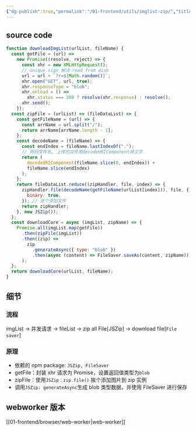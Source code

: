 ```yaml
---
{"dg-publish":true,"permalink":"/01-frontend/utils/imglist-zip/","title":"图片批量压缩下载","tags":["implement","frontend","utils"],"created":"2024-10-25T10:23:22.000+08:00","updated":"2024-12-02T15:02:23.546+08:00"}
---
```


## source code

```js
function downloadImgList(urlList, fileName) {
  const getFile = (url) =>
    new Promise((resolve, reject) => {
      const xhr = new XMLHttpRequest();
      // unique sign 解决 read from disk
      url = url + `?r=${Math.random()}`;
      xhr.open("GET", url, true);
      xhr.responseType = "blob";
      xhr.onload = () =>
        xhr.status === 200 ? resolve(xhr.response) : resolve();
      xhr.send();
    });
  const zipFile = (urlList) => (fileDataList) => {
    const getFileName = (url) => {
      const arrName = url.split("/");
      return arrName[arrName.length - 1];
    };
    const decodeName = (fileName) => {
      const endIndex = fileName.lastIndexOf(".");
      // 转码文件名, 上传的文件用decodeURIComponent转汉字
      return (
        decodeURIComponent(fileName.slice(0, endIndex)) +
        fileName.slice(endIndex)
      );
    };
    return fileDataList.reduce((zipHandler, file, index) => {
      zipHandler.file(decodeName(getFileName(urlList[index])), file, {
        binary: true,
      }); // 逐个添加文件
      return zipHandler;
    }, new JSZip());
  };
  const downloadCore = async (imgList, zipName) => {
    Promise.all(imgList.map(getFile))
      .then(zipFile(imgList))
      .then((zip) =>
        zip
          .generateAsync({ type: "blob" })
          .then(async (content) => FileSaver.saveAs(content, zipName))
      );
  };
  return downloadCore(urlList, fileName);
}
```

## 细节

### 流程

imgList -> 并发请求 -> fileList -> zip all File[JSZip] -> download file[`File saver`]

### 原理

- 依赖的 npm package: `JSZip, FileSaver`
- getFile：封装 xhr 请求为 Promise，设置返回值类型为`blob`
- zipFile：使用`JSZip：zip.file()` 挨个添加图片到 zip 实例
- 调用`JSZip: generateAsync`生成 blob 类型数据，并使用 FileSaver 进行保存

## webworker 版本
[[01-frontend/browser/web-worker\|web-worker]]